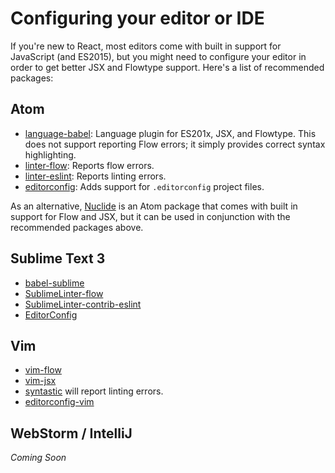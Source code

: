 # Configuring your editor or IDE

If you're new to React, most editors come with built in support for JavaScript
(and ES2015), but you might need to configure your editor in order to get better
JSX and Flowtype support. Here's a list of recommended packages:

## Atom

* [language-babel](https://atom.io/packages/language-babel): Language plugin for
ES201x, JSX, and Flowtype. This does not support reporting Flow errors; it simply
provides correct syntax highlighting.
* [linter-flow](https://atom.io/packages/linter-flow): Reports flow errors.
* [linter-eslint](https://atom.io/packages/linter-eslint): Reports linting errors.
* [editorconfig](https://atom.io/packages/editorconfig): Adds support for
  `.editorconfig` project files.

As an alternative, [Nuclide](http://nuclide.io) is an Atom package that comes
with built in support for Flow and JSX, but it can be used in conjunction with
the recommended packages above.

## Sublime Text 3

* [babel-sublime](https://packagecontrol.io/packages/Babel)
* [SublimeLinter-flow](https://packagecontrol.io/packages/SublimeLinter-flow)
* [SublimeLinter-contrib-eslint](https://packagecontrol.io/packages/SublimeLinter-contrib-eslint)
* [EditorConfig](https://packagecontrol.io/packages/EditorConfig)

## Vim
* [vim-flow](https://github.com/flowtype/vim-flow)
* [vim-jsx](https://github.com/mxw/vim-jsx)
* [syntastic](https://github.com/scrooloose/syntastic) will report linting errors.
* [editorconfig-vim](https://github.com/editorconfig/editorconfig-vim)


## WebStorm / IntelliJ
*Coming Soon*
